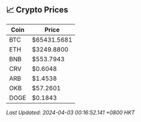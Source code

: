 ## 📈 Crypto Prices

| Coin | Price |
| ---- | ----- |
| BTC | $65431.5681 |
| ETH | $3249.8800 |
| BNB | $553.7943 |
| CRV | $0.6048 |
| ARB | $1.4538 |
| OKB | $57.2601 |
| DOGE | $0.1843 |

_Last Updated: 2024-04-03 00:16:52.141 +0800 HKT_